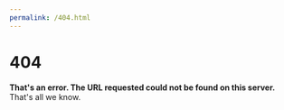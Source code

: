 ```yaml
---
permalink: /404.html
---
```


# 404

**That's an error. The URL requested could not be found on this server.** That's all we know.
